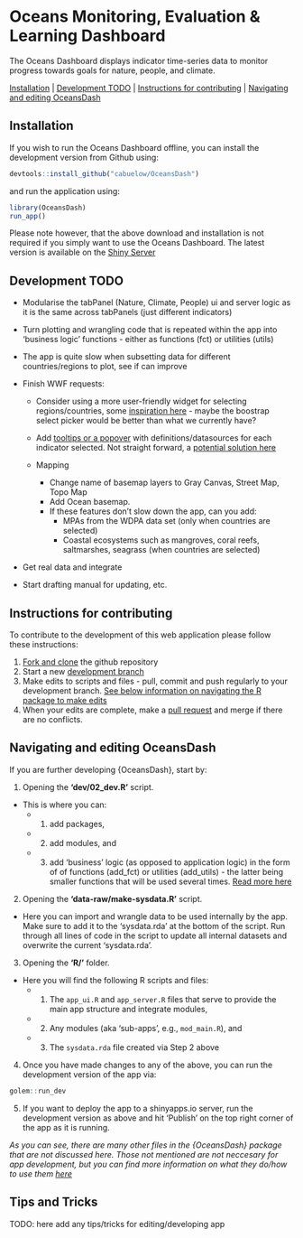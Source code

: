 
<!-- README.md is generated from README.Rmd. If that is this file, please go ahead and edit then knit. If it isn't then DON'T edit - only edit the README.Rmd -->

# Oceans Monitoring, Evaluation & Learning Dashboard

The Oceans Dashboard displays indicator time-series data to monitor
progress towards goals for nature, people, and climate.

[Installation](#installation) \| [Development TODO](#development-todo)
\| [Instructions for contributing](#instructions-for-contributing) \|
[Navigating and editing OceansDash](#navigating-and-editing-oceansdash)

## Installation

If you wish to run the Oceans Dashboard offline, you can install the
development version from Github using:

``` r
devtools::install_github("cabuelow/OceansDash")
```

and run the application using:

``` r
library(OceansDash)
run_app()
```

Please note however, that the above download and installation is not
required if you simply want to use the Oceans Dashboard. The latest
version is available on the [Shiny
Server](https://cbuelow.shinyapps.io/OceansDash/)

## Development TODO

- Modularise the tabPanel (Nature, Climate, People) ui and server logic
  as it is the same across tabPanels (just different indicators)

- Turn plotting and wrangling code that is repeated within the app into
  ‘business logic’ functions - either as functions (fct) or utilities
  (utils)

- The app is quite slow when subsetting data for different
  countries/regions to plot, see if can improve

- Finish WWF requests:

  - Consider using a more user-friendly widget for selecting
    regions/countries, some [inspiration
    here](https://dreamrs.github.io/shinyWidgets/) - maybe the boostrap
    select picker would be better than what we currently have?

  - Add [tooltips or a
    popover](https://shiny.posit.co/blog/posts/bslib-tooltips/) with
    definitions/datasources for each indicator selected. Not straight
    forward, a [potential solution
    here](Tooltips%20for%20checkable%20boxes:%20https://stackoverflow.com/questions/61112013/shiny-tooltip-for-each-check-able-box-basic)

  - Mapping

    - Change name of basemap layers to Gray Canvas, Street Map, Topo Map
    - Add Ocean basemap.
    - If these features don’t slow down the app, can you add:
      - MPAs from the WDPA data set (only when countries are selected)
      - Coastal ecosystems such as mangroves, coral reefs, saltmarshes,
        seagrass (when countries are selected)

- Get real data and integrate

- Start drafting manual for updating, etc.

## Instructions for contributing

To contribute to the development of this web application please follow
these instructions:

1.  [Fork and clone](https://happygitwithr.com/fork-and-clone) the
    github repository
2.  Start a new [development
    branch](https://happygitwithr.com/git-branches.html?q=branch#create-a-new-branch)
3.  Make edits to scripts and files - pull, commit and push regularly to
    your development branch. [See below information on navigating the R
    package to make edits](#navigating-and-editing-oceansdash)
4.  When your edits are complete, make a [pull
    request](https://happygitwithr.com/pr-extend.html?q=pull%20request#pr-extend)
    and merge if there are no conflicts.

## Navigating and editing OceansDash

If you are further developing {OceansDash}, start by:

1.  Opening the **‘dev/02_dev.R’** script.

- This is where you can:
  - 1)  add packages,

  - 2)  add modules, and

  - 3)  add ‘business’ logic (as opposed to application logic) in the
        form of of functions (add_fct) or utilities (add_utils) - the
        latter being smaller functions that will be used several times.
        [Read more
        here](https://engineering-shiny.org/build-app-golem.html)

2.  Opening the **‘data-raw/make-sysdata.R’** script.

- Here you can import and wrangle data to be used internally by the app.
  Make sure to add it to the ‘sysdata.rda’ at the bottom of the script.
  Run through all lines of code in the script to update all internal
  datasets and overwrite the current ‘sysdata.rda’.

3.  Opening the **‘R/’** folder.

- Here you will find the following R scripts and files:
  - 1)  The `app_ui.R` and `app_server.R` files that serve to provide
        the main app structure and integrate modules,

  - 2)  Any modules (aka ‘sub-apps’, e.g., `mod_main.R`), and

  - 3)  The `sysdata.rda` file created via Step 2 above

4.  Once you have made changes to any of the above, you can run the
    development version of the app via:

``` r
golem::run_dev
```

5.  If you want to deploy the app to a shinyapps.io server, run the
    development version as above and hit ‘Publish’ on the top right
    corner of the app as it is running.

*As you can see, there are many other files in the {OceansDash} package
that are not discussed here. Those not mentioned are not neccesary for
app development, but you can find more information on what they do/how
to use them [here](https://engineering-shiny.org/build-app-golem.html)*

## Tips and Tricks

TODO: here add any tips/tricks for editing/developing app
